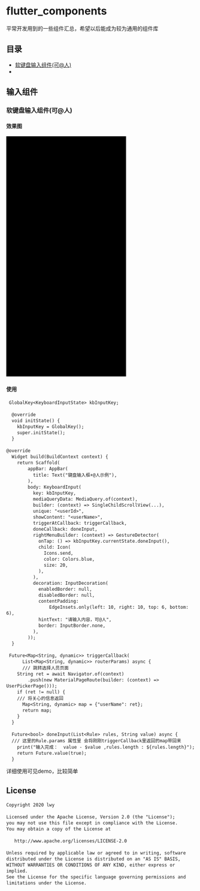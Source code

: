 # flutter_components

平常开发用到的一些组件汇总，希望以后能成为较为通用的组件库



## 目录

- [软键盘输入组件(可@人)](#软键盘输入组件(可@人))
- 



## 输入组件

### <a id="软键盘输入组件(可@人)">软键盘输入组件(可@人)</a>

#### 效果图

<img src="./resources/pics/keyboard_input.gif" width="320" height="640" />

#### 使用

```
 GlobalKey<KeyboardInputState> kbInputKey;

  @override
  void initState() {
    kbInputKey = GlobalKey();
    super.initState();
  }

@override
  Widget build(BuildContext context) {
    return Scaffold(
        appBar: AppBar(
          title: Text("键盘输入框+@人示例"),
        ),
        body: KeyboardInput(
          key: kbInputKey,
          mediaQueryData: MediaQuery.of(context),
          builder: (context) => SingleChildScrollView(...),
          unique: "<userId>",
          showContent: "<userName>",
          triggerAtCallback: triggerCallback,
          doneCallback: doneInput,
          rightMenuBuilder: (context) => GestureDetector(
            onTap: () => kbInputKey.currentState.doneInput(),
            child: Icon(
              Icons.send,
              color: Colors.blue,
              size: 20,
            ),
          ),
          decoration: InputDecoration(
            enabledBorder: null,
            disabledBorder: null,
            contentPadding:
                EdgeInsets.only(left: 10, right: 10, top: 6, bottom: 6),
            hintText: "请输入内容，可@人",
            border: InputBorder.none,
          ),
        ));
  }
  
 Future<Map<String, dynamic>> triggerCallback(
      List<Map<String, dynamic>> routerParams) async {
      /// 跳转选择人员页面
    String ret = await Navigator.of(context)
        .push(new MaterialPageRoute(builder: (context) => UserPickerPage()));
    if (ret != null) {
    /// 将关心的信息返回
      Map<String, dynamic> map = {"userName": ret};
      return map;
    }
  }

  Future<bool> doneInput(List<Rule> rules, String value) async {
  /// 这里的Rule.params 属性里 会将刚刚triggerCallback里返回的map带回来
    print("输入完成：  value - $value ,rules.length : ${rules.length}");
    return Future.value(true);
  }
```

详细使用可见demo，比较简单





## License

   	Copyright 2020 lwy

    Licensed under the Apache License, Version 2.0 (the "License");
    you may not use this file except in compliance with the License.
    You may obtain a copy of the License at
    
       http://www.apache.org/licenses/LICENSE-2.0
    
    Unless required by applicable law or agreed to in writing, software
    distributed under the License is distributed on an "AS IS" BASIS,
    WITHOUT WARRANTIES OR CONDITIONS OF ANY KIND, either express or implied.
    See the License for the specific language governing permissions and
    limitations under the License.
